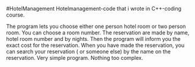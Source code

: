 #HotelManagement
Hotelmanagement-code that i wrote in C++-coding course.

The program lets you choose either one person hotel room or two person room. You can choose a room number. The reservation are made by name, hotel room number and by nights. Then the program will inform you the exact cost for the reservation. When you have made the reservation, you can search your reservation ( or someone else) by the name on the reservation. Very simple program. Nothing too complex. 
